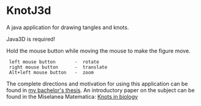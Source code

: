 # KnotJ3d
A java application for drawing tangles and knots. 

Java3D is required!

Hold the mouse button while moving the mouse to make the figure move.

     left mouse button       -  rotate
     right mouse button      -  translate
     Alt+left mouse button   -  zoom

The complete directions and motivation for using this application can be found in [my bachelor's thesis](https://sites.google.com/site/alfaromontufar/tesis.pdf?attredirects=0). An introductory paper on the subject can be found in the Miselanea Matematica: [Knots in biology](http://www.miscelaneamatematica.org/Misc44/Cabrera_h.pdf)
